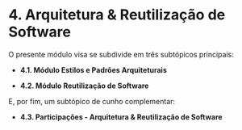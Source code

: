 # 4. Arquitetura & Reutilização de Software

O presente módulo visa se subdivide em três subtópicos principais: 

- **4.1. Módulo Estilos e Padrões Arquiteturais**

- **4.2. Módulo Reutilização de Software**

E, por fim, um subtópico de cunho complementar: 

- **4.3. Participações - Arquitetura & Reutilização de Software**

